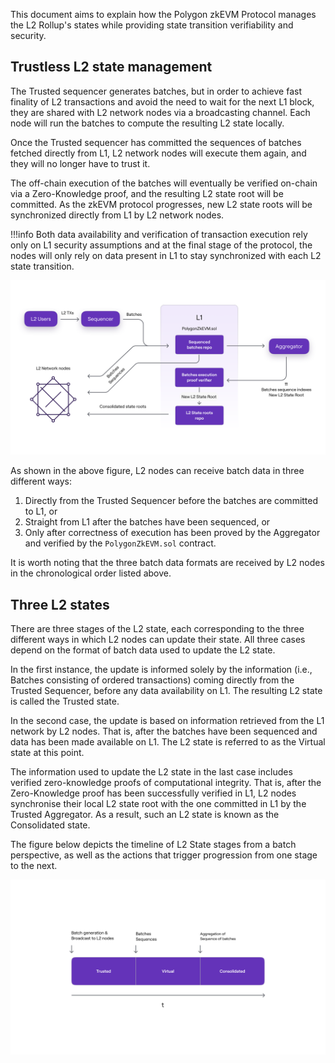 This document aims to explain how the Polygon zkEVM Protocol manages the L2 Rollup's states while providing state transition verifiability and security.

## Trustless L2 state management

The Trusted sequencer generates batches, but in order to achieve fast finality of L2 transactions and avoid the need to wait for the next L1 block, they are shared with L2 network nodes via a broadcasting channel. Each node will run the batches to compute the resulting L2 state locally.

Once the Trusted sequencer has committed the sequences of batches fetched directly from L1, L2 network nodes will execute them again, and they will no longer have to trust it.

The off-chain execution of the batches will eventually be verified on-chain via a Zero-Knowledge proof, and the resulting L2 state root will be committed. As the zkEVM protocol progresses, new L2 state roots will be synchronized directly from L1 by L2 network nodes.

!!!info
    Both data availability and verification of transaction execution rely only on L1 security assumptions and at the final stage of the protocol, the nodes will only rely on data present in L1 to stay synchronized with each L2 state transition.

![figure 1](../../../img/zkEVM/01L2-overview-l2-state-management.png)

As shown in the above figure, L2 nodes can receive batch data in three different ways:

1. Directly from the Trusted Sequencer before the batches are committed to L1, or
2. Straight from L1 after the batches have been sequenced, or
3. Only after correctness of execution has been proved by the Aggregator and verified by the `PolygonZkEVM.sol` contract.

It is worth noting that the three batch data formats are received by L2 nodes in the chronological order listed above.

## Three L2 states

There are three stages of the L2 state, each corresponding to the three different ways in which L2 nodes can update their state. All three cases depend on the format of batch data used to update the L2 state.

In the first instance, the update is informed solely by the information (i.e., Batches consisting of ordered transactions) coming directly from the Trusted Sequencer, before any data availability on L1. The resulting L2 state is called the Trusted state.

In the second case, the update is based on information retrieved from the L1 network by L2 nodes. That is, after the batches have been sequenced and data has been made available on L1. The L2 state is referred to as the Virtual state at this point.

The information used to update the L2 state in the last case includes verified zero-knowledge proofs of computational integrity. That is, after the Zero-Knowledge proof has been successfully verified in L1, L2 nodes synchronise their local L2 state root with the one committed in L1 by the Trusted Aggregator. As a result, such an L2 state is known as the Consolidated state.

The figure below depicts the timeline of L2 State stages from a batch perspective, as well as the actions that trigger progression from one stage to the next.

![L2 State stages timeline](../../../img/zkEVM/02l2-l2-state-timeline.png)
